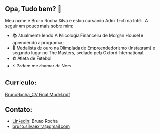 ## Opa, Tudo bem? 👋

Meu nome é Bruno Rocha Silva e estou cursando Adm Tech na Inteli. A seguir um pouco mais sobre mim:

- 📚 Atualmente lendo A Psicologia Financeira de Morgan Housel e aprendendo a programar;
- 🥇 Medalista de ouro na Olimpíada de Empreendedorismo ([Instagram]([(https://www.instagram.com/olimpiada.oficial/)])) e segundo lugar no The Masters, sediado pela Oxford International.
- ⚽ Atleta de Futebol
- ⚡ Podem me chamar de Nors

## Currículo:
[BrunoRocha_CV  Final Model.pdf](https://github.com/user-attachments/files/18367082/BrunoRocha_CV.Final.Model.pdf)

## Contato:
- [Linkedin]([(https://www.linkedin.com/in/bruno-rocha-silva-663860291?utm_source=share&utm_campaign=share_via&utm_content=profile&utm_medium=ios_app)]): Bruno Rocha 
- bruno.silvaextra@gmail.com

